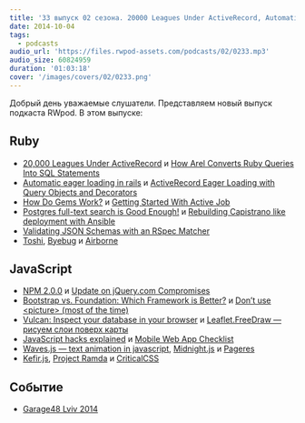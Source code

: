 ```yaml
---
title: '33 выпуск 02 сезона. 20000 Leagues Under ActiveRecord, Automatic eager loading in rails, Toshi, NPM 2.0.0, Waves.js, Kefir.js и прочее'
date: 2014-10-04
tags:
  - podcasts
audio_url: 'https://files.rwpod-assets.com/podcasts/02/0233.mp3'
audio_size: 60824959
duration: '01:03:18'
cover: '/images/covers/02/0233.png'
---
```


Добрый день уважаемые слушатели. Представляем новый выпуск подкаста RWpod. В этом выпуске:

## Ruby

- [20,000 Leagues Under ActiveRecord](http://patshaughnessy.net/2014/9/17/20000-leagues-under-activerecord) и [How Arel Converts Ruby Queries Into SQL Statements](http://patshaughnessy.net/2014/9/23/how-arel-converts-ruby-queries-into-sql-statements)
- [Automatic eager loading in rails](http://blog.salsify.com/engineering/automatic-eager-loading-rails) и [ActiveRecord Eager Loading with Query Objects and Decorators](http://robots.thoughtbot.com/active-record-eager-loading-with-query-objects-and-decorators)
- [How Do Gems Work?](http://www.justinweiss.com/blog/2014/09/29/how-do-gems-work/) и [Getting Started With Active Job](https://blog.engineyard.com/2014/getting-started-with-active-job)
- [Postgres full-text search is Good Enough!](http://blog.lostpropertyhq.com/postgres-full-text-search-is-good-enough/) и [Rebuilding Capistrano like deployment with Ansible](http://blog.versioneye.com/2014/09/24/rebuilding-capistrano-like-deployment-with-ansible/)
- [Validating JSON Schemas with an RSpec Matcher](http://robots.thoughtbot.com/validating-json-schemas-with-an-rspec-matcher)
- [Toshi](https://toshi.io/), [Byebug](https://github.com/deivid-rodriguez/byebug) и [Airborne](https://github.com/brooklynDev/airborne)

## JavaScript

- [NPM 2.0.0](http://blog.npmjs.org/post/98131109725/npm-2-0-0) и [Update on jQuery.com Compromises](http://blog.jquery.com/2014/09/24/update-on-jquery-com-compromises/)
- [Bootstrap vs. Foundation: Which Framework is Better?](http://bootstrapbay.com/blog/bootstrap-vs-foundation/) и [Don’t use &lt;picture&gt; (most of the time)](http://blog.cloudfour.com/dont-use-picture-most-of-the-time/)
- [Vulcan: Inspect your database in your browser](https://www.firebase.com/blog/2014-09-30-vulcan.html) и [Leaflet.FreeDraw — рисуем слои поверх карты](http://freedraw.herokuapp.com/)
- [JavaScript hacks explained](http://blog.mdnbar.com/javascript-common-tricks) и [Mobile Web App Checklist](http://www.luster.io/blog/9-29-14-mobile-web-checklist.html)
- [Waves.js — text animation in javascript](http://mateogianolio.github.io/waves-js/), [Midnight.js](http://aerolab.github.io/midnight.js/) и [Pageres](https://github.com/sindresorhus/pageres)
- [Kefir.js](http://pozadi.github.io/kefir/), [Project Ramda](http://ramdajs.com/) и [CriticalCSS](https://github.com/filamentgroup/criticalCSS)

## Событие

- [Garage48 Lviv 2014](http://garage48.org/lviv)
